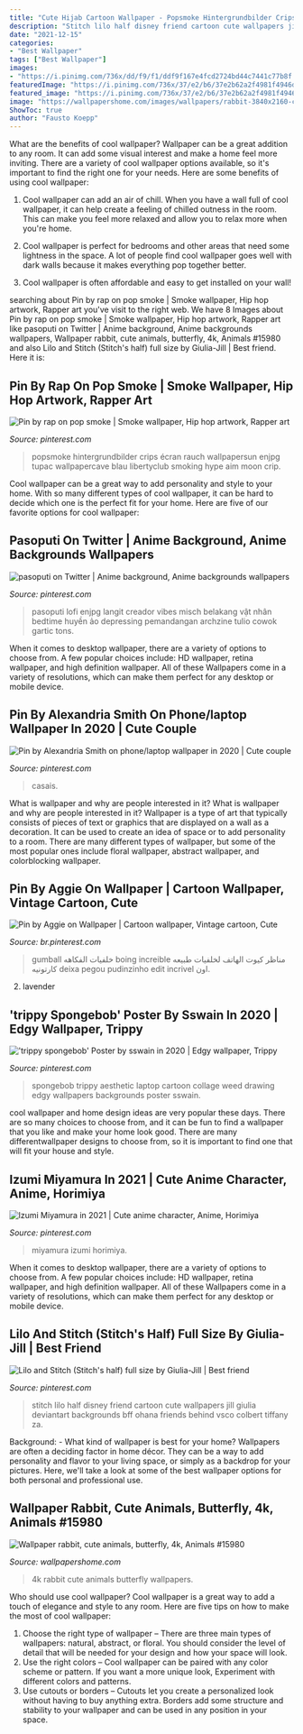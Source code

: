 ```yaml
---
title: "Cute Hijab Cartoon Wallpaper - Popsmoke Hintergrundbilder Crips écran Rauch Wallpapersun Enjpg Tupac Wallpapercave Blau Libertyclub Smoking Hype Aim Moon Crip"
description: "Stitch lilo half disney friend cartoon cute wallpapers jill giulia deviantart backgrounds bff ohana friends behind vsco colbert tiffany za"
date: "2021-12-15"
categories:
- "Best Wallpaper"
tags: ["Best Wallpaper"]
images:
- "https://i.pinimg.com/736x/dd/f9/f1/ddf9f167e4fcd2724bd44c7441c77b8f.jpg"
featuredImage: "https://i.pinimg.com/736x/37/e2/b6/37e2b62a2f4981f4946d804ad92afa96.jpg"
featured_image: "https://i.pinimg.com/736x/37/e2/b6/37e2b62a2f4981f4946d804ad92afa96.jpg"
image: "https://wallpapershome.com/images/wallpapers/rabbit-3840x2160-cute-animals-butterfly-4k-15980.jpg"
ShowToc: true
author: "Fausto Koepp"
---
```



What are the benefits of cool wallpaper?
Wallpaper can be a great addition to any room. It can add some visual interest and make a home feel more inviting. There are a variety of cool wallpaper options available, so it's important to find the right one for your needs. Here are some benefits of using cool wallpaper: 
1. Cool wallpaper can add an air of chill. When you have a wall full of cool wallpaper, it can help create a feeling of chilled outness in the room. This can make you feel more relaxed and allow you to relax more when you're home. 

2. Cool wallpaper is perfect for bedrooms and other areas that need some lightness in the space. A lot of people find cool wallpaper goes well with dark walls because it makes everything pop together better. 

3. Cool wallpaper is often affordable and easy to get installed on your wall!

	

		
searching about Pin by rap on pop smoke | Smoke wallpaper, Hip hop artwork, Rapper art you've visit to the right web. We have 8 Images about Pin by rap on pop smoke | Smoke wallpaper, Hip hop artwork, Rapper art like pasoputi on Twitter | Anime background, Anime backgrounds wallpapers, Wallpaper rabbit, cute animals, butterfly, 4k, Animals #15980 and also Lilo and Stitch (Stitch&#039;s half) full size by Giulia-Jill | Best friend. Here it is:
		
    
## Pin By Rap On Pop Smoke | Smoke Wallpaper, Hip Hop Artwork, Rapper Art

<img loading=lazy src="https://i.pinimg.com/736x/1e/d5/fa/1ed5fa1f7efed6bb8c676df9fd36e423.jpg" onerror="this.onerror=null;this.src='https://tse3.mm.bing.net/th?id=OIP.KKLBnn86i__gKFDh4GAMsAHaNK&amp;pid=15.1';" alt="Pin by rap on pop smoke | Smoke wallpaper, Hip hop artwork, Rapper art">

_Source: pinterest.com_

>popsmoke hintergrundbilder crips écran rauch wallpapersun enjpg tupac wallpapercave blau libertyclub smoking hype aim moon crip. 

	

Cool wallpaper can be a great way to add personality and style to your home. With so many different types of cool wallpaper, it can be hard to decide which one is the perfect fit for your home. Here are five of our favorite options for cool wallpaper: 

    
## Pasoputi On Twitter | Anime Background, Anime Backgrounds Wallpapers

<img loading=lazy src="https://i.pinimg.com/736x/8e/46/11/8e461188c69b6e9bf07ab1386aeff4dd.jpg" onerror="this.onerror=null;this.src='https://tse2.mm.bing.net/th?id=OIP.LE0Smfhgf_mqvQQyvKtV-wHaLg&amp;pid=15.1';" alt="pasoputi on Twitter | Anime background, Anime backgrounds wallpapers">

_Source: pinterest.com_

>pasoputi lofi enjpg langit creador vibes misch belakang vật nhân bedtime huyền ảo depressing pemandangan archzine tulio cowok gartic tons. 

	

When it comes to desktop wallpaper, there are a variety of options to choose from. A few popular choices include: HD wallpaper, retina wallpaper, and high definition wallpaper. All of these Wallpapers come in a variety of resolutions, which can make them perfect for any desktop or mobile device. 

    
## Pin By Alexandria Smith On Phone/laptop Wallpaper In 2020 | Cute Couple

<img loading=lazy src="https://i.pinimg.com/736x/a4/e1/75/a4e1750e62bee9bc891252905b5e0b13.jpg" onerror="this.onerror=null;this.src='https://tse3.mm.bing.net/th?id=OIP.Y_751lrD8YjOdZqTvDfY6gHaNK&amp;pid=15.1';" alt="Pin by Alexandria Smith on phone/laptop wallpaper in 2020 | Cute couple">

_Source: pinterest.com_

>casais. 

	

What is wallpaper and why are people interested in it?
What is wallpaper and why are people interested in it?
Wallpaper is a type of art that typically consists of pieces of text or graphics that are displayed on a wall as a decoration. It can be used to create an idea of space or to add personality to a room. There are many different types of wallpaper, but some of the most popular ones include floral wallpaper, abstract wallpaper, and colorblocking wallpaper.

    
## Pin By Aggie On Wallpaper | Cartoon Wallpaper, Vintage Cartoon, Cute

<img loading=lazy src="https://i.pinimg.com/736x/18/b8/b9/18b8b948faf39cf8d41ab587b0a73b37.jpg" onerror="this.onerror=null;this.src='https://tse2.mm.bing.net/th?id=OIP.2mq6JmCPvwe14551dMBvWAHaNJ&amp;pid=15.1';" alt="Pin by Aggie on Wallpaper | Cartoon wallpaper, Vintage cartoon, Cute">

_Source: br.pinterest.com_

>gumball خلفيات الفكاهه boing increible مناظر كيوت الهاتف لخلفيات طبيعه كارتونيه deixa pegou pudinzinho edit incrivel اون. 

	

2. lavender 

    
## &#039;trippy Spongebob&#039; Poster By Sswain In 2020 | Edgy Wallpaper, Trippy

<img loading=lazy src="https://i.pinimg.com/736x/37/e2/b6/37e2b62a2f4981f4946d804ad92afa96.jpg" onerror="this.onerror=null;this.src='https://tse4.mm.bing.net/th?id=OIP.nhmagESDpN0r679kZIf57QHaJ3&amp;pid=15.1';" alt="&#039;trippy spongebob&#039; Poster by sswain in 2020 | Edgy wallpaper, Trippy">

_Source: pinterest.com_

>spongebob trippy aesthetic laptop cartoon collage weed drawing edgy wallpapers backgrounds poster sswain. 

	

cool wallpaper and home design ideas are very popular these days. There are so many choices to choose from, and it can be fun to find a wallpaper that you like and make your home look good. There are many differentwallpaper designs to choose from, so it is important to find one that will fit your house and style.

    
## Izumi Miyamura In 2021 | Cute Anime Character, Anime, Horimiya

<img loading=lazy src="https://i.pinimg.com/736x/dd/f9/f1/ddf9f167e4fcd2724bd44c7441c77b8f.jpg" onerror="this.onerror=null;this.src='https://tse2.mm.bing.net/th?id=OIP.cSwX2NigJVzDEoXNGWrJOwHaNK&amp;pid=15.1';" alt="Izumi Miyamura in 2021 | Cute anime character, Anime, Horimiya">

_Source: pinterest.com_

>miyamura izumi horimiya. 

	

When it comes to desktop wallpaper, there are a variety of options to choose from. A few popular choices include: HD wallpaper, retina wallpaper, and high definition wallpaper. All of these Wallpapers come in a variety of resolutions, which can make them perfect for any desktop or mobile device. 

    
## Lilo And Stitch (Stitch&#039;s Half) Full Size By Giulia-Jill | Best Friend

<img loading=lazy src="https://i.pinimg.com/736x/95/f4/9c/95f49c266328b9a65e4928893ab68c42.jpg" onerror="this.onerror=null;this.src='https://tse1.mm.bing.net/th?id=OIP.EwwSLNDJ_k8eZu7847TGGQHaLH&amp;pid=15.1';" alt="Lilo and Stitch (Stitch&#039;s half) full size by Giulia-Jill | Best friend">

_Source: pinterest.com_

>stitch lilo half disney friend cartoon cute wallpapers jill giulia deviantart backgrounds bff ohana friends behind vsco colbert tiffany za. 

	

Background: - What kind of wallpaper is best for your home?
Wallpapers are often a deciding factor in home décor. They can be a way to add personality and flavor to your living space, or simply as a backdrop for your pictures. Here, we'll take a look at some of the best wallpaper options for both personal and professional use.

    
## Wallpaper Rabbit, Cute Animals, Butterfly, 4k, Animals #15980

<img loading=lazy src="https://wallpapershome.com/images/wallpapers/rabbit-3840x2160-cute-animals-butterfly-4k-15980.jpg" onerror="this.onerror=null;this.src='https://tse3.mm.bing.net/th?id=OIP.OT14cXt58XxOZO2H_TblNgHaEK&amp;pid=15.1';" alt="Wallpaper rabbit, cute animals, butterfly, 4k, Animals #15980">

_Source: wallpapershome.com_

>4k rabbit cute animals butterfly wallpapers. 

	

Who should use cool wallpaper?
Cool wallpaper is a great way to add a touch of elegance and style to any room. Here are five tips on how to make the most of cool wallpaper: 
1) Choose the right type of wallpaper – There are three main types of wallpapers: natural, abstract, or floral. You should consider the level of detail that will be needed for your design and how your space will look. 
2) Use the right colors – Cool wallpaper can be paired with any color scheme or pattern. If you want a more unique look, Experiment with different colors and patterns. 
3) Use cutouts or borders – Cutouts let you create a personalized look without having to buy anything extra. Borders add some structure and stability to your wallpaper and can be used in any position in your space.

